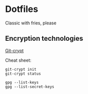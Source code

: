# Dotfiles

Classic with fries, please

## Encryption technologies

[Git-crypt](https://github.com/AGWA/git-crypt)

Cheat sheet:
```
git-crypt init
git-crypt status
```

```
gpg --list-keys
gpg --list-secret-keys
```
